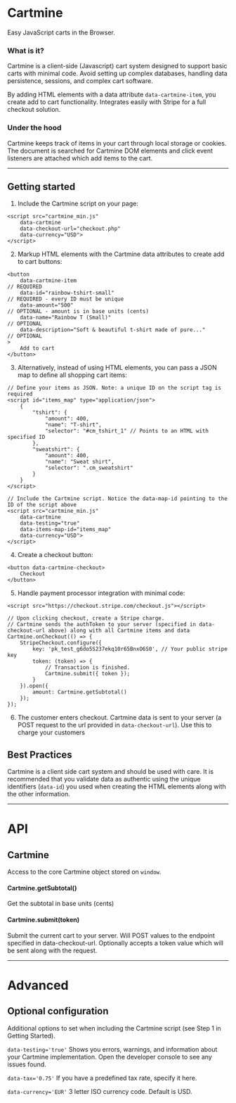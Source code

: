 # Cartmine
Easy JavaScript carts in the Browser.

### What is it?
Cartmine is a client-side (Javascript) cart system designed to support basic carts with minimal code.
Avoid setting up complex databases, handling data persistence, sessions, and complex cart software.

By adding HTML elements with a data attribute `data-cartmine-item`, you create add to cart functionality.
Integrates easily with Stripe for a full checkout solution.

### Under the hood
Cartmine keeps track of items in your cart through local storage or cookies.
The document is searched for Cartmine DOM elements and click event listeners are attached which add items to the cart.

---

## Getting started
1. Include the Cartmine script on your page:

```
<script src="cartmine_min.js"
    data-cartmine
    data-checkout-url="checkout.php"
    data-currency="USD">
</script>
```

2. Markup HTML elements with the Cartmine data attributes to create add to cart buttons:

```
<button
    data-cartmine-item                                               // REQUIRED
    data-id="rainbow-tshirt-small"                                   // REQUIRED - every ID must be unique
    data-amount="500"                                                // OPTIONAL - amount is in base units (cents)
    data-name="Rainbow T (Small)"                                    // OPTIONAL
    data-description="Soft & beautiful t-shirt made of pure..."      // OPTIONAL
>
    Add to cart
</button>
```

3. Alternatively, instead of using HTML elements, you can pass a JSON map to define all shopping cart items:
```
// Define your items as JSON. Note: a unique ID on the script tag is required
<script id="items_map" type="application/json">
    {
        "tshirt": {
            "amount": 400,
            "name": "T-shirt",
            "selector": "#cm_tshirt_1" // Points to an HTML with specified ID
        },
        "sweatshirt": {
            "amount": 400,
            "name": "Sweat shirt",
            "selector": ".cm_sweatshirt"
        }
    }
</script>

// Include the Cartmine script. Notice the data-map-id pointing to the ID of the script above
<script src="cartmine_min.js"
    data-cartmine
    data-testing="true"
    data-items-map-id="items_map"
    data-currency="USD">
</script>
```


4. Create a checkout button:

```
<button data-cartmine-checkout>
    Checkout
</button>
```

5. Handle payment processor integration with minimal code:

```
<script src="https://checkout.stripe.com/checkout.js"></script>

// Upon clicking checkout, create a Stripe charge.
// Cartmine sends the authToken to your server (specified in data-checkout-url above) along with all Cartmine items and data
Cartmine.onCheckout(() => {
    StripeCheckout.configure({
        key: 'pk_test_g6do5S237ekq10r65BnxO6S0', // Your public stripe key
        token: (token) => {
            // Transaction is finished.
            Cartmine.submit({ token });
        }
    }).open({
        amount: Cartmine.getSubtotal()
    });
});
```

6. The customer enters checkout. Cartmine data is sent to your server (a POST request to the url provided in `data-checkout-url`). Use this to charge your customers


## Best Practices
Cartmine is a client side cart system and should be used with care. It is recommended that you validate data as authentic using the unique identifiers (`data-id`) you used when creating the HTML elements along with the other information.

---

# API

## Cartmine
Access to the core Cartmine object stored on `window`.

#### Cartmine.getSubtotal()
Get the subtotal in base units (cents)

#### Cartmine.submit(token)
Submit the current cart to your server. Will POST values to the endpoint specified in data-checkout-url.
Optionally accepts a token value which will be sent along with the request.

---

# Advanced

## Optional configuration
Additional options to set when including the Cartmine script (see Step 1 in Getting Started).

`data-testing='true'`
Shows you errors, warnings, and information about your Cartmine implementation. Open the developer console to see any issues found.

`data-tax='0.75'`
If you have a predefined tax rate, specify it here.

`data-currency='EUR'`
3 letter ISO currency code. Default is USD.
